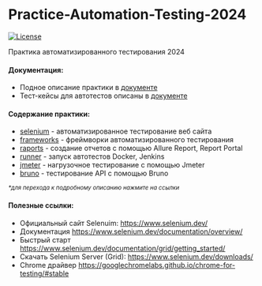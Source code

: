 # Practice-Automation-Testing-2024

[![License](http://img.shields.io/:license-mit-blue.svg)](https://github.com/Somov-QA/Practice-Automation-Testing-2024/blob/main/LICENSE)

Практика автоматизированного тестирования 2024


<p>
	<h4>Документация:</h2>
	<ul>
		<li>Подное описание практики в <a href="https://github.com/Somov-QA/Practice-Automation-Testing-2024/tree/main/_docs">документе</a></li>
		<li>Тест-кейсы для автотестов описаны в <a href="https://github.com/Somov-QA/Practice-Automation-Testing-2024/tree/main/_test-cases">документе</a></li>
	</ul>
</p>
<p>
	<h4>Содержание практики:</h2>
	<ul>
		<li><a href="https://github.com/Somov-QA/Practice-Automation-Testing-2024/tree/main/selenium">selenium</a> - автоматизированное тестирование веб сайта</li>
		<li><a href="https://github.com/Somov-QA/Practice-Automation-Testing-2024/tree/main/frameworks">frameworks</a> - фреймворки автоматизированного тестирования</li>
		<li><a href="https://github.com/Somov-QA/Practice-Automation-Testing-2024/tree/main/raports">raports</a> - создание отчетов с помощью Allure Report, Report Portal</li>
		<li><a href="https://github.com/Somov-QA/Practice-Automation-Testing-2024/tree/main/runner">runner</a> - запуск автотестов Docker, Jenkins</li>
		<li><a href="https://github.com/Somov-QA/Practice-Automation-Testing-2024/tree/main/jmeter">jmeter</a> - нагрузочное тестирование с помощью Jmeter</li>
		<li><a href="https://github.com/Somov-QA/Practice-Automation-Testing-2024/tree/main/bruno">bruno</a> - тестирование API с помощью Bruno</li>
	</ul>
	<small><i>*для перехода к подробному описанию нажмите на ссылки</i></small>
</p>
<p>
	<h4>Полезные ссылки:</h2>
	<ul>
		<li>Официальный сайт Selenuim: <a href="https://www.selenium.dev/">https://www.selenium.dev/</a></li>
		<li>Документация <a href="https://www.selenium.dev/documentation/overview/">https://www.selenium.dev/documentation/overview/</a></li>
		<li>Быстрый старт <a href="https://www.selenium.dev/documentation/grid/getting_started/">https://www.selenium.dev/documentation/grid/getting_started/</a></li>
		<li>Скачать Selenium Server (Grid): <a href="https://www.selenium.dev/downloads/">https://www.selenium.dev/downloads/</a></li>
		<li>Chrome драйвер <a href="https://googlechromelabs.github.io/chrome-for-testing/#stable">https://googlechromelabs.github.io/chrome-for-testing/#stable</a></li>
	</ul>
</p>